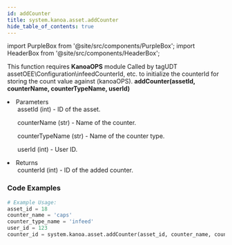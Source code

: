 ```yaml
---
id: addCounter
title: system.kanoa.asset.addCounter
hide_table_of_contents: true
---
```


import PurpleBox from '@site/src/components/PurpleBox';
import HeaderBox from '@site/src/components/HeaderBox';

<PurpleBox>This function requires <b>KanoaOPS</b> module</PurpleBox>
<HeaderBox header="Description">Called by tagUDT assetOEE\Configuration\infeedCounterId, etc. to initialize the counterId for storing the count value against (kanoaOPS).</HeaderBox>
<HeaderBox header="Syntax">
    <b>addCounter(assetId, counterName, counterTypeName, userId)</b>
    <li> Parameters <br />
        <ul>assetId (int) - ID of the asset.</ul>
        <ul>counterName (str) - Name of the counter.</ul>
        <ul>counterTypeName (str) - Name of the counter type.</ul>
        <ul>userId (int) - User ID.</ul>
    </li>
    <li> Returns <br />
        <ul>counterId (int) - ID of the added counter.</ul>
    </li>
</HeaderBox>

### Code Examples

```python
# Example Usage:
asset_id = 18
counter_name = 'caps'
counter_type_name = 'infeed'
user_id = 123
counter_id = system.kanoa.asset.addCounter(asset_id, counter_name, counter_type_name, user_id)
